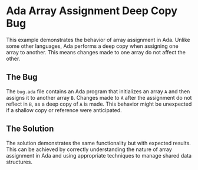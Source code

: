 # Ada Array Assignment Deep Copy Bug

This example demonstrates the behavior of array assignment in Ada.  Unlike some other languages, Ada performs a deep copy when assigning one array to another. This means changes made to one array do not affect the other.

## The Bug

The `bug.ada` file contains an Ada program that initializes an array `A` and then assigns it to another array `B`. Changes made to `A` after the assignment do not reflect in `B`, as a deep copy of `A` is made. This behavior might be unexpected if a shallow copy or reference were anticipated.

## The Solution

The solution demonstrates the same functionality but with expected results. This can be achieved by correctly understanding the nature of array assignment in Ada and using appropriate techniques to manage shared data structures.